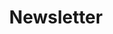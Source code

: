 ---
title: "Newsletter"
description: Make sure you sign-up to [our newsletter](FIXME) to stay up-to-date with everything link23 is doing. We will publish our newsletters here in a simple format but we recommend signing up for the nice HTML design!
tags: ["index"]
type: newsletter
---